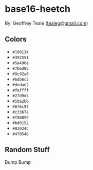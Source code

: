 # base16-heetch

By: Geoffrey Teale (tealeg@gmail.com)

## Colors

* `#190134`
* `#392551`
* `#5a496e`
* `#7b6d8b`
* `#9c92a8`
* `#bdb6c5`
* `#dedae2`
* `#feffff`
* `#27d9d5`
* `#5ba2b6`
* `#8f6c97`
* `#c33678`
* `#f80059`
* `#bd0152`
* `#82034c`
* `#470546`

## Random Stuff

Bump
Bump

